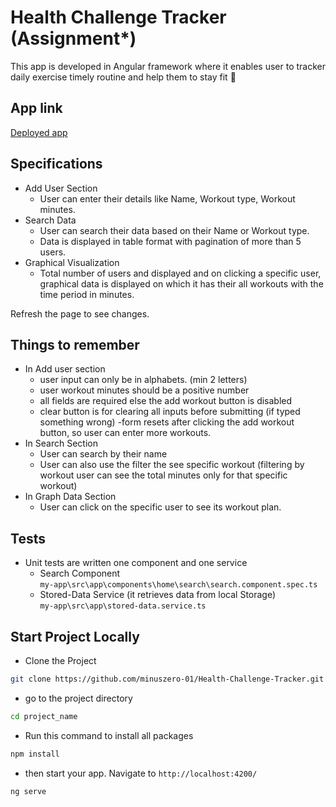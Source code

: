 # Health Challenge Tracker (Assignment\*)

This app is developed in Angular framework where it enables user to tracker daily exercise timely routine and help them to stay fit 💪

## App link

[Deployed app](https://6699e42fcc9d660008810835--effervescent-fudge-4e5338.netlify.app/)

## Specifications

- Add User Section
  - User can enter their details like Name, Workout type, Workout minutes.
- Search Data
  - User can search their data based on their Name or Workout type.
  - Data is displayed in table format with pagination of more than 5 users.
- Graphical Visualization
  - Total number of users and displayed and on clicking a specific user, graphical data is displayed on which it has their all workouts with the time period in minutes.

Refresh the page to see changes.

## Things to remember

- In Add user section
  - user input can only be in alphabets. (min 2 letters)
  - user workout minutes should be a positive number
  - all fields are required else the add workout button is disabled
  - clear button is for clearing all inputs before submitting (if typed something wrong)
    -form resets after clicking the add workout button, so user can enter more workouts.
- In Search Section
  - User can search by their name
  - User can also use the filter the see specific workout (filtering by workout user can see the total minutes only for that specific workout)
- In Graph Data Section
  - User can click on the specific user to see its workout plan.

## Tests

- Unit tests are written one component and one service
  - Search Component  
    `my-app\src\app\components\home\search\search.component.spec.ts`
  - Stored-Data Service (it retrieves data from local Storage)  
    `my-app\src\app\stored-data.service.ts`

## Start Project Locally

- Clone the Project

```bash
git clone https://github.com/minuszero-01/Health-Challenge-Tracker.git
```

- go to the project directory

```bash
cd project_name
```

- Run this command to install all packages

```bash
npm install
```

- then start your app. Navigate to `http://localhost:4200/`

```bash
ng serve
```
